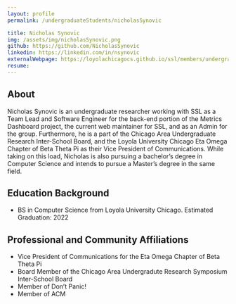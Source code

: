 ```yaml
---
layout: profile
permalink: /undergraduateStudents/nicholasSynovic

title: Nicholas Synovic
img: /assets/img/nicholasSynovic.png
github: https://github.com/NicholasSynovic
linkedin: https://linkedin.com/in/nsynovic
externalWebpage: https://loyolachicagocs.github.io/ssl/members/undergraduate-researchers-pages/nicholassynovic.github.io/
resume:
---
```


## About

Nicholas Synovic is an undergraduate researcher working with SSL as a Team Lead and Software Engineer for the back-end portion of the Metrics Dashboard project, the current web maintainer for SSL, and as an Admin for the group. Furthermore, he is a part of the Chicago Area Undergraduate Research Inter-School Board, and the Loyola University Chicago Eta Omega Chapter of Beta Theta Pi as their Vice President of Communications. While taking on this load, Nicholas is also pursuing a bachelor’s degree in Computer Science and intends to pursue a Master’s degree in the same field.

## Education Background

- BS in Computer Science from Loyola University Chicago. Estimated Graduation: 2022

## Professional and Community Affiliations

- Vice President of Communications for the Eta Omega Chapter of Beta Theta Pi
- Board Member of the Chicago Area Undergradute Research Symposium Inter-School Board
- Member of Don’t Panic!
- Member of ACM
